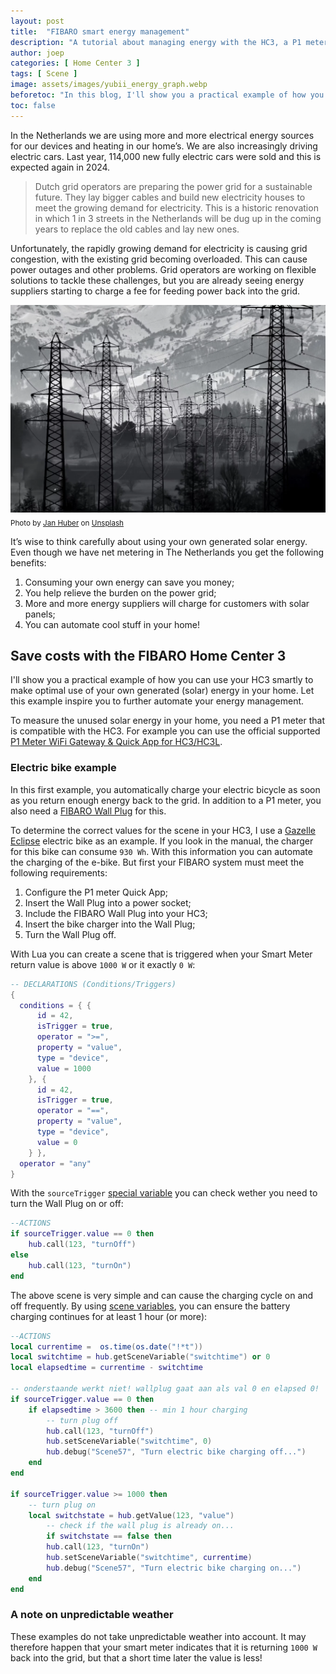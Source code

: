 ```yaml
---
layout: post
title:  "FIBARO smart energy management"
description: "A tutorial about managing energy with the HC3, a P1 meter and a Wall Plug."
author: joep
categories: [ Home Center 3 ]
tags: [ Scene ]
image: assets/images/yubii_energy_graph.webp
beforetoc: "In this blog, I'll show you a practical example of how you can use your FIBARO system as a Smart Energy Management System"
toc: false
---
```


In the Netherlands we are using more and more electrical energy sources for our devices and heating in our home’s. We are also increasingly driving electric cars. Last year, 114,000 new fully electric cars were sold and this is expected again in 2024.

> Dutch grid operators are preparing the power grid for a sustainable future. They lay bigger cables and build new electricity houses to meet the growing demand for electricity. This is a historic renovation in which 1 in 3 streets in the Netherlands will be dug up in the coming years to replace the old cables and lay new ones.

Unfortunately, the rapidly growing demand for electricity is causing grid congestion, with the existing grid becoming overloaded. This can cause power outages and other problems. Grid operators are working on flexible solutions to tackle these challenges, but you are already seeing energy suppliers starting to charge a fee for feeding power back into the grid.

![electricitypoles.webp](../assets/images/electricitypoles.webp)
<sub>Photo by <a href="https://unsplash.com/photos/a-woman-in-a-red-dress-sitting-on-a-couch-8Pu6jVaZMXc?utm_content=creditCopyText&utm_medium=referral&utm_source=unsplash">Jan Huber</a> on <a href="https://unsplash.com/photos/a-woman-in-a-red-dress-sitting-on-a-couch-8Pu6jVaZMXc?utm_content=creditCopyText&utm_medium=referral&utm_source=unsplash">Unsplash</a></sub>

It’s wise to think carefully about using your own generated solar energy. Even though we have net metering in The Netherlands you get the following benefits:

1. Consuming your own energy can save you money;
2. You help relieve the burden on the power grid;
3. More and more energy suppliers will charge for customers with solar panels;
4. You can automate cool stuff in your home!

## Save costs with the FIBARO Home Center 3

I'll show you a practical example of how you can use your HC3 smartly to make optimal use of your own generated (solar) energy in your home. Let this example inspire you to further automate your energy management.

To measure the unused solar energy in your home, you need a P1 meter that is compatible with the HC3. For example you can use the official supported [P1 Meter WiFi Gateway & Quick App for HC3/HC3L](https://shop.jdkbenelux.com/en/P1-Meter-WiFi-Gateway-Quick-App-for-HC3-HC3L/P1M-WG).

### Electric bike example

In this first example, you automatically charge your electric bicycle as soon as you return enough energy back to the grid. In addition to a P1 meter, you also need a [FIBARO Wall Plug](https://www.fibaro.com/en/products/wall-plug/) for this.

To determine the correct values for the scene in your HC3, I use a [Gazelle Eclipse](https://www.gazelle.nl/modellen/eclipse) electric bike as an example. If you look in the manual, the charger for this bike can consume `930 Wh`. With this information you can automate the charging of the e-bike. But first your FIBARO system must meet the following requirements:

1. Configure the P1 meter Quick App;
2. Insert the Wall Plug into a power socket;
3. Include the FIBARO Wall Plug into your HC3;
4. Insert the bike charger into the Wall Plug;
5. Turn the Wall Plug off.

With Lua you can create a scene that is triggered when your Smart Meter return value is above `1000 W` or it exactly `0 W`:

```lua
-- DECLARATIONS (Conditions/Triggers)
{
  conditions = { {
      id = 42,
      isTrigger = true,
      operator = ">=",
      property = "value",
      type = "device",
      value = 1000
    }, {
      id = 42,
      isTrigger = true,
      operator = "==",
      property = "value",
      type = "device",
      value = 0
    } },
  operator = "any"
}
```

With the `sourceTrigger` [special variable](https://docs.joepverhaeg.nl/hc3-scenes-part3/) you can check wether you need to turn the Wall Plug on or off:

```lua
--ACTIONS
if sourceTrigger.value == 0 then
	hub.call(123, "turnOff")
else
	hub.call(123, "turnOn")
end
```

The above scene is very simple and can cause the charging cycle on and off frequently. By using [scene variables](https://docs.joepverhaeg.nl/hc3-scenes-part2/), you can ensure the battery charging continues for at least 1 hour (or more):

```lua
--ACTIONS
local currentime =  os.time(os.date("!*t"))
local switchtime = hub.getSceneVariable("switchtime") or 0
local elapsedtime = currentime - switchtime

-- onderstaande werkt niet! wallplug gaat aan als val 0 en elapsed 0!
if sourceTrigger.value == 0 then
    if elapsedtime > 3600 then -- min 1 hour charging
        -- turn plug off
        hub.call(123, "turnOff")
        hub.setSceneVariable("switchtime", 0)
        hub.debug("Scene57", "Turn electric bike charging off...")
    end
end

if sourceTrigger.value >= 1000 then
    -- turn plug on
    local switchstate = hub.getValue(123, "value")
		-- check if the wall plug is already on...    
		if switchstate == false then
        hub.call(123, "turnOn")
        hub.setSceneVariable("switchtime", currentime)
        hub.debug("Scene57", "Turn electric bike charging on...")
    end
end
```

### A note on unpredictable weather

These examples do not take unpredictable weather into account. It may therefore happen that your smart meter indicates that it is returning `1000 W` back into the grid, but that a short time later the value is less!